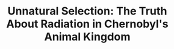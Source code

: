 ---
title:  "Unnatural Selection: The Truth About Radiation in Chernobyl's Animal Kingdom"
category: ['flora']
classes: ['embed','iframe','arcgis']
excerpt: "What mutated creatures are really roaming the radioactive forests of Chernobyl?"
description: "We often think about Chernobyl from a human perspective, but its impact stretches much farther than that. People tend to acquire fanciful ideas about radiation and the mutations of affected animals. In my project, I wanted to explore the truth behind radiation's affect on wildlife and what mutations really look like here. I doing so, I hope the reader is able to view Chernobyl's influence from an entirely novel standpoint."
header: 
    # overlay_image: assets/images/rubinstein.jpg
    teaser: assets/images/rubinstein.jpg
contributors:
    - name: Josh Rubinstein
      bio: "'22 studies Psychology and Biology. He also enjoys diverse literature courses and hopes to take more courses like Russian Literature 043 in the future."
embed:
  type: arcgis
  id: 1ySyP1
  url: https://arcg.is/1ySyP1
---